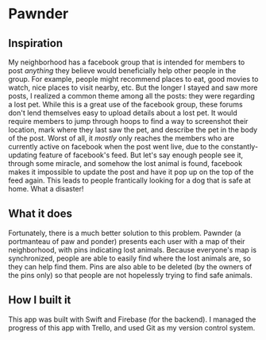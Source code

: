 # Pawnder
## Inspiration
My neighborhood has a facebook group that is intended for members to post *anything* they believe would beneficially help other people in the group. For example, people might recommend places to eat, good movies to watch, nice places to visit nearby, etc. But the longer I stayed and saw more posts, I realized a common theme among all the posts: they were regarding a lost pet. While this is a great use of the facebook group, these forums don't lend themselves easy to upload details about a lost pet. It would require members to jump through hoops to find a way to screenshot their location, mark where they last saw the pet, and describe the pet in the body of the post. Worst of all, it *mostly* only reaches the members who are currently active on facebook when the post went live, due to the constantly-updating feature of facebook's feed. But let's say enough people see it, through some miracle, and somehow the lost animal is found, facebook makes it impossible to update the post and have it pop up on the top of the feed again. This leads to people frantically looking for a dog that is safe at home. What a disaster!
## What it does
Fortunately, there is a much better solution to this problem. Pawnder (a portmanteau of paw and ponder) presents each user with a map of their neighborhood, with pins indicating lost animals. Because everyone's map is synchronized, people are able to easily find where the lost animals are, so they can help find them. Pins are also able to be deleted (by the owners of the pins only) so that people are not hopelessly trying to find safe animals. 
## How I built it
This app was built with Swift and Firebase (for the backend). I managed the progress of this app with Trello, and used Git as my version control system. 
